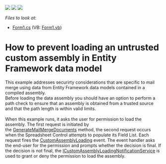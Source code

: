 <!-- default badges list -->
![](https://img.shields.io/endpoint?url=https://codecentral.devexpress.com/api/v1/VersionRange/128613865/23.1.2%2B)
[![](https://img.shields.io/badge/Open_in_DevExpress_Support_Center-FF7200?style=flat-square&logo=DevExpress&logoColor=white)](https://supportcenter.devexpress.com/ticket/details/T409684)
[![](https://img.shields.io/badge/📖_How_to_use_DevExpress_Examples-e9f6fc?style=flat-square)](https://docs.devexpress.com/GeneralInformation/403183)
<!-- default badges end -->
<!-- default file list -->
*Files to look at*:

* [Form1.cs](./CS/MailMergeEFData/Form1.cs) (VB: [Form1.vb](./VB/MailMergeEFData/Form1.vb))
<!-- default file list end -->
# How to prevent loading an untrusted custom assembly in Entity Framework data model


This example addresses securirty considerations that are specific to mail merge using data from Entity Framework data models contained in a compiled assembly.<br>Before loading the data assembly you should have an option to perform a path check to ensure that an assembly is obtained from a trusted source and that the path length is within valid limits.<br><br>When this example runs, it asks the user for permission to load the assembly. The first request is initiated by the <a href="http://help.devexpress.com/#CoreLibraries/DevExpressSpreadsheetIWorkbook_GenerateMailMergeDocumentstopic">GenerateMailMergeDocuments</a> method, the second request occurs when the Spreadsheet Control attempts to populate its Field List. Each request fires the <a href="http://help.devexpress.com/#WindowsForms/DevExpressXtraSpreadsheetSpreadsheetControl_CustomAssemblyLoadingtopic">CustomAssemblyLoading</a> event. The event handler asks the end-user for the permission and prompts whether the decision is final. If the decision is not final, the <a href="http://help.devexpress.com/#CoreLibraries/clsDevExpressXtraSpreadsheetServicesICustomAssemblyLoadingNotificationServicetopic">ICustomAssemblyLoadingNotificationService</a> is used to grant or deny the permission to load the assembly.

<br/>


